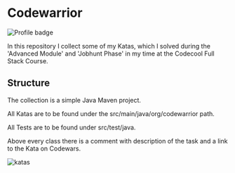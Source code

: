 # Codewarrior

![Profile badge](https://www.codewars.com/users/jurijk97/badges/large)

In this repository I collect some of my Katas, which I solved during the 'Advanced Module' and 'Jobhunt Phase' in my time at the Codecool Full Stack Course.

## Structure

The collection is a simple Java Maven project.

All Katas are to be found under the src/main/java/org/codewarrior path.

All Tests are to be found under src/test/java.

Above every class there is a comment with description of the task and a link to the Kata on Codewars.

![katas](https://github.com/jurijkreutz/codewarrior/assets/104159382/e48be5b5-c8f2-40bd-94a0-d468c202a5de)
